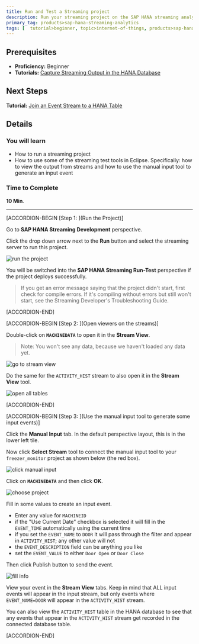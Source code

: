 ```yaml
---
title: Run and Test a Streaming project
description: Run your streaming project on the SAP HANA streaming analytics server. Use the test tools in Eclipse to send some events to the input stream and view the output. Confirm that data is being captured in the HANA database
primary_tag: products>sap-hana-streaming-analytics
tags: [  tutorial>beginner, topic>internet-of-things, products>sap-hana-streaming-analytics, products>sap-hana\,-express-edition   ]
---
```

## Prerequisites  
 - **Proficiency:** Beginner
 - **Tutorials:** [Capture Streaming Output in the HANA Database](https://developers.sap.com/tutorials/sds-event-stream-tables.html)

## Next Steps
**Tutorial:** [Join an Event Stream to a HANA Table](https://developers.sap.com/tutorials/sds-stream-table-join.html)


## Details
### You will learn  
 - How to run a streaming project
 - How to use some of the streaming test tools in Eclipse. Specifically:  how to view the output from streams and how to use the manual input tool to generate an input event

### Time to Complete
**10 Min**.

---

[ACCORDION-BEGIN [Step 1: ](Run the Project)]

Go to **SAP HANA Streaming Development** perspective.

Click the drop down arrow next to the **Run** button and select the streaming server to run this project.

![run the project](1-runtheproject.png)

You will be switched into the **SAP HANA Streaming Run-Test** perspective if the project deploys successfully.

> If you get an error message saying that the project didn't start, first check for compile errors.  If it's compiling without errors but still won't start, see the Streaming Developer's Troubleshooting Guide.


[ACCORDION-END]

[ACCORDION-BEGIN [Step 2: ](Open viewers on the streams)]

Double-click on **`MACHINEDATA`** to open it in the **Stream View**.

> Note: You won't see any data, because we haven't loaded any data yet.

![go to stream view](2-gotostreamview.png)

Do the same for the `ACTIVITY_HIST` stream to also open it in the **Stream View** tool.

![open all tables](3-openalltables.png)


[ACCORDION-END]

[ACCORDION-BEGIN [Step 3: ](Use the manual input tool to generate some input events)]

Click the **Manual Input** tab. In the default perspective layout, this is in the lower left tile.

Now click **Select Stream** tool to connect the manual input tool to your `freezer_monitor` project as shown below (the red box).

![click manual input](2-clickmanualinput.png)

Click on **`MACHINEDATA`** and then click **OK**.

![choose project](4-chooseproject.png)

Fill in some values to create an input event.

- Enter any value for `MACHINEID`
- if the "Use Current Date" checkbox is selected it will fill in the `EVENT_TIME` automatically using the current time
- if you set the `EVENT_NAME` to `DOOR` it will pass through the filter and appear in `ACTIVITY_HIST`; any other value will not
- the `EVENT_DESCRIPTION` field can be anything you like
- set the `EVENT_VALUE` to either `Door Open` or `Door Close`

Then click Publish button to send the event.

![fill info](5-fillinfo.png)

View your event in the **Stream View** tabs. Keep in mind that ALL input events will appear in the input stream, but only events where `EVENT_NAME=DOOR` will appear in the `ACTIVITY_HIST` stream.

You can also view the `ACTIVITY_HIST` table in the HANA database to see that any events that appear in the `ACTIVITY_HIST` stream get recorded in the connected database table.


[ACCORDION-END]
